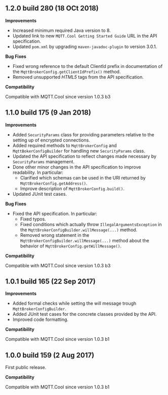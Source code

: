 1.2.0 build 280 (18 OCt 2018)
----------------------------------------------------------------

**Improvements**

- Increased minimum required Java version to 8.
- Updated link to new `MQTT.Cool Getting Started Guide` URL in the API
  specification.
- Updated `pom.xml` by upgrading `maven-javadoc-plugin` to version 3.0.1.

**Bug Fixes**

- Fixed wrong reference to the default ClientId prefix in documentation of the
`MqttBrokerConfig.getClientIdPrefix()` method.
- Removed unsupported *HTML5* tags from the API specification.

**Compatibility**

Compatible with MQTT.Cool since version 1.0.3 b3



1.1.0 build 175 (9 Jan 2018)
----------------------------

**Improvements**

- Added `SecurityParams` class for providing parameters relative to the setting
up of encrypted connections.
- Added required methods to `MqttBrokerConfig` and `MqttBokerConfigBuilder`
for handling new `SecurityParams` class.
- Updated the API specification to reflect changes made necessary by
`SecurityParams` management.
- Done other minor changes in the API specification to improve readability.
  In particular:
  - Clarified which schemas can be used in the URI returned by
`MqttBrokerConfig.getAddress()`.
  - Improve description of `MqttBrokerConfig.build()`.
- Updated JUnit test cases.

**Bug Fixes**

- Fixed the API specification. In particular:
  - Fixed typos.
  - Fixed conditions which actually throw `IllegalArgumentsException` in
the `MqttBrokerConfigBuilder.willMessage(...)` method.
  - Removed wrong statement in the
`MqttBrokerConfigBuilder.willMessage(...)` method about the behavior of
`MqttBrokerConfig.getWillMessage()`.

**Compatibility**

Compatible with MQTT.Cool since version 1.0.3 b3



1.0.1 build 165 (22 Sep 2017)
-----------------------------

**Improvements**

- Added formal checks while setting the will message trough
`MqttBrokerConfigBuilder`.
- Added JUnit test cases for the concrete classes provided by the API.
- Improved code formatting.

**Compatibility**

Compatible with MQTT.Cool since version 1.0.3 b1



1.0.0 build 159 (2 Aug 2017)
----------------------------

First public release.

**Compatibility**

Compatible with MQTT.Cool since version 1.0.3 b1